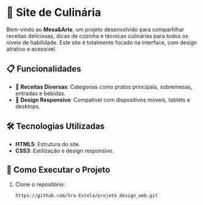 # 🍳 Site de Culinária

Bem-vindo ao **Mesa&Arte**, um projeto desenvolvido para compartilhar receitas deliciosas, dicas de cozinha e técnicas culinárias para todos os níveis de habilidade. Este site é totalmente focado na interface, com design atrativo e acessível.

## 📋 Funcionalidades
- 🥗 **Receitas Diversas**: Categorias como pratos principais, sobremesas, entradas e bebidas.
- 📱 **Design Responsivo**: Compatível com dispositivos móveis, tablets e desktops.

## 🛠️ Tecnologias Utilizadas
- **HTML5**: Estrutura do site.
- **CSS3**: Estilização e design responsivo.

## 🚀 Como Executar o Projeto
1. Clone o repositório:
   ```bash
   https://github.com/Sra-Estela/projeto_design_web.git
